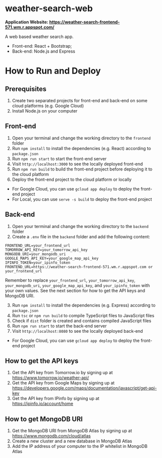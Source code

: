 # weather-search-web
**Application Website: https://weather-search-frontend-571.wm.r.appspot.com/**

A web based weather search app. 
- Front-end: React + Bootstrap;
- Back-end: Node.js and Express

# How to Run and Deploy
## Prerequisites
1. Create two separated projects for front-end and back-end on some cloud platforms (e.g. Google Cloud)
2. Install Node.js on your computer

## Front-end
1. Open your terminal and change the working directory to the `frontend` folder
2. Run `npm install` to install the dependencies (e.g. React) according to `package.json`
3. Run `npm run start` to start the front-end server
4. Visit `http://localhost:3000` to see the locally deployed front-end
5. Run `npm run build` to build the front-end project before deploying it to the cloud platform
6. Deploy the front-end project to the cloud platform or locally
- For Google Cloud, you can use `gcloud app deploy` to deploy the front-end project
- For Local, you can use `serve -s build` to deploy the front-end project

## Back-end
1. Open your terminal and change the working directory to the `backend` folder
2. Create a `.env` file in the `backend` folder and add the following content:
```
FRONTEND_URL=your_frontend_url
TOMORROW_API_KEY=your_tomorrow_api_key
MONGODB_URI=your_mongodb_uri
GOOGLE_MAPS_API_KEY=your_google_map_api_key
IPINFO_TOKEN=your_ipinfo_token
FRONTEND_URL=https://weather-search-frontend-571.wm.r.appspot.com or your_frontend_url
```

Remember to replace `your_frontend_url`, `your_tomorrow_api_key`, `your_mongodb_uri`, `your_google_map_api_key`, and `your_ipinfo_token` with your own values. See the next section for how to get the API keys and MongoDB URI.

3. Run `npm install` to install the dependencies (e.g. Express) according to `package.json`
4. Run `tsc` or `npm run build` to compile TypeScript files to JavaScript files
5. Check if `dist` folder is created and contains compiled JavaScript files
6. Run `npm run start` to start the back-end server
7. Visit `http://localhost:8080` to see the locally deployed back-end
- For Google Cloud, you can use `gcloud app deploy` to deploy the front-end project

## How to get the API keys
1. Get the API key from Tomorrow.io by signing up at https://www.tomorrow.io/weather-api/
2. Get the API key from Google Maps by signing up at https://developers.google.com/maps/documentation/javascript/get-api-key
3. Get the API key from IPinfo by signing up at https://ipinfo.io/account/home

## How to get MongoDB URI
1. Get the MongoDB URI from MongoDB Atlas by signing up at https://www.mongodb.com/cloud/atlas
2. Create a new cluster and a new database in MongoDB Atlas
3. Add the IP address of your computer to the IP whitelist in MongoDB Atlas




